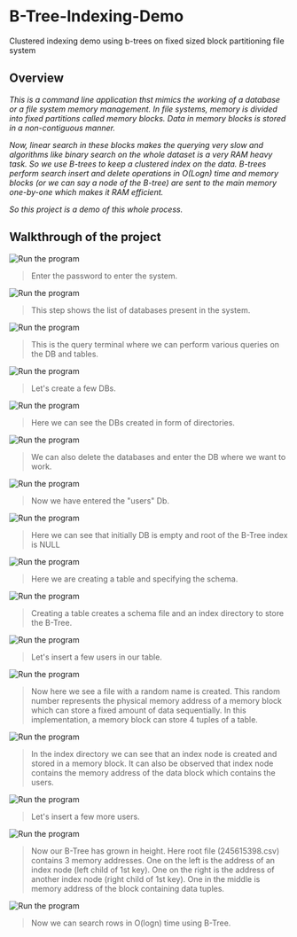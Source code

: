 # B-Tree-Indexing-Demo
Clustered indexing demo using b-trees on fixed sized block partitioning file system

## Overview
*This is a command line application thst mimics the working of a database or a file system memory management. In file systems, memory is divided into fixed partitions called memory blocks. Data in memory blocks is stored in a non-contiguous manner.*

*Now, linear search in these blocks makes the querying very slow and algorithms like binary search on the whole dataset is a very RAM heavy task. So we use B-trees to keep a clustered index on the data. B-trees perform search insert and delete operations in O(Logn) time and memory blocks (or we can say a node of the B-tree) are sent to the main memory one-by-one which makes it RAM efficient.*

*So this project is a demo of this whole process.*

## Walkthrough of the project
![Run the program](/ss/s1.png)

> Enter the password to enter the system.


![Run the program](/ss/s2.png)

> This step shows the list of databases present in the system.


![Run the program](/ss/s3.png)

> This is the query terminal where we can perform various queries on the DB and tables.


![Run the program](/ss/s6.png)

> Let's create a few DBs.


![Run the program](/ss/s7.png)

> Here we can see the DBs created in form of directories.


![Run the program](/ss/s9.png)

> We can also delete the databases and enter the DB where we want to work.


![Run the program](/ss/s10.png)

> Now we have entered the "users" Db.


![Run the program](/ss/s11.png)

> Here we can see that initially DB is empty and root of the B-Tree index is NULL


![Run the program](/ss/s12.png)

> Here we are creating a table and specifying the schema.


![Run the program](/ss/s13.png)

> Creating a table creates a schema file and an index directory to store the B-Tree.


![Run the program](/ss/s14.png)

> Let's insert a few users in our table.


![Run the program](/ss/s15.png)

> Now here we see a file with a random name is created. This random number represents the physical memory address of a memory block which can store a fixed amount of data sequentially. In this implementation, a memory block can store 4 tuples of a table.


![Run the program](/ss/s16.png)

> In the index directory we can see that an index node is created and stored in a memory block. It can also be observed that index node contains the memory address of the data block which contains the users.


![Run the program](/ss/s17.png)

> Let's insert a few more users.


![Run the program](/ss/s19.png)

> Now our B-Tree has grown in height. Here root file (245615398.csv) contains 3 memory addresses. One on the left is the address of an index node (left child of 1st key). One on the right is the address of another index node (right child of 1st key). One in the middle is memory address of the block containing data tuples.


![Run the program](/ss/s20.png)

> Now we can search rows in O(logn) time using B-Tree.
